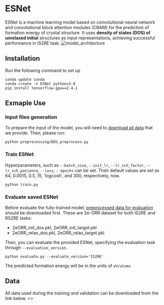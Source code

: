 # ESNet
ESNet is a machine learning model based on convolutional neural network and convolutional block attention modules (CBAM) 
for the prediction of formation energy of crystal structure. 
It uses **density of states (DOS) of unrelaxed initial** structures as input representations, 
achieving successful performance in IS2RE task. 
![model_architecture](https://user-images.githubusercontent.com/80326874/224038629-99d5dd05-66b7-4873-9953-67c4e2a225e5.png)

## Installation
Run the following command to set up
```
conda update conda
conda create -n ESNet python=3.8
pip install tensorflow-gpu==2.4.1
```

## Exmaple Use
### Input files generation
To prepare the input of the model, you will need to [download all data](#data) that we provide. Then, please run:
```
python preprocessing/DOS_preprocess.py
```
### Train ESNet
Hyperparameters, such as `--batch_size`, `--init_lr`, `--lr_sch_factor`, `--lr_sch_patience`, `--loss`, `--epochs` can be set. Their default values are set as 64, 0.0015, 0.5, 15, 'logcosh', and 300, respectively, now.
```
python train.py
```
### Evaluate saved ESNet
Before evaluate the fully-trained model, [preprocessed data for evaluation](#data) should be downloaded first. These are 2e-ORR dataset for both IS2RE and RS2RE tasks:
* 2eORR_init_dos.pkl, 2eORR_init_target.pkl
* 2eORR_relax_dos.pkl, 2eORR_relax_target.pkl

Then, you can evaluate the provided ESNet, specifying the evaluation task through `--evaluation_version`.
```
python evaluate.py --evaluate_version='IS2RE'
```
The predicted formation energy will be in the units of `eV/atoms`

## Data
All data used during the training and validation can be downloaded from the link below.
<>
